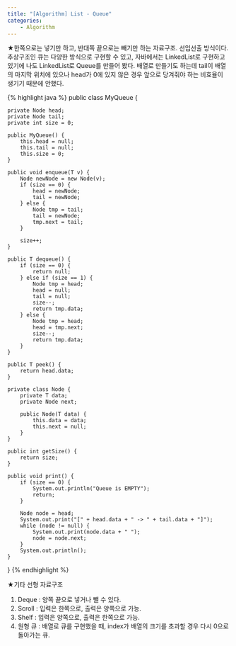 ```yaml
---
title: "[Algorithm] List - Queue"
categories:
    - Algorithm
---
```

★한쪽으로는 넣기만 하고, 반대쪽 끝으로는 빼기만 하는 자료구조. 선입선출 방식이다. 추상구조인 큐는 다양한 방식으로 구현할 수 있고, 자바에서는 LinkedList로 구현하고 있기에 나도 LinkedList로 Queue를 만들어 봤다. 배열로 만들기도 하는데 tail이 배열의 마지막 위치에 있으나 head가 0에 있지 않은 경우 앞으로 당겨줘야 하는 비효율이 생기기 때문에 안했다.

{% highlight java %}
public class MyQueue<T> {
	
	private Node head;
	private Node tail;
	private int size = 0;
	
	public MyQueue() {
		this.head = null;
		this.tail = null;
		this.size = 0;
	}
	
	public void enqueue(T v) {
		Node newNode = new Node(v);
		if (size == 0) {
			head = newNode;
			tail = newNode;
		} else {
			Node tmp = tail;
			tail = newNode;
			tmp.next = tail;
		}
		
		size++;
	}
	
	public T dequeue() {
		if (size == 0) {
			return null;
		} else if (size == 1) {
			Node tmp = head;
			head = null;
			tail = null;
			size--;
			return tmp.data;
		} else {
			Node tmp = head;
			head = tmp.next;
			size--;
			return tmp.data;
		}
	}
	
	public T peek() {
		return head.data;
	}

	private class Node {
		private T data;
		private Node next;
		
		public Node(T data) {
			this.data = data;
			this.next = null;
		}
	}
	
	public int getSize() {
		return size;
	}
	
	public void print() {
		if (size == 0) {
			System.out.println("Queue is EMPTY");
			return;
		}
		
		Node node = head;
		System.out.print("[" + head.data + " -> " + tail.data + "]");
		while (node != null) {
			System.out.print(node.data + " ");
			node = node.next;
		}
		System.out.println();
	}
}
{% endhighlight %}

★기타 선형 자료구조
1. Deque : 양쪽 끝으로 넣거나 뺄 수 있다.
2. Scroll : 입력은 한쪽으로, 출력은 양쪽으로 가능.
3. Shelf : 입력은 양쪽으로, 출력은 한쪽으로 가능.
4. 원형 큐 : 배열로 큐를 구현했을 때, index가 배열의 크기를 초과할 경우 다시 0으로 돌아가는 큐.
